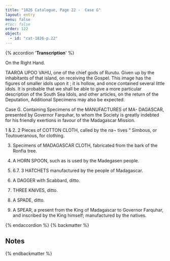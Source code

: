 ```yaml
---
title: "1826 Catalogue, Page 22 -  Case G"
layout: entry
menu: false
#toc: false
order: 122
object:
  - id: "cat-1826-p.22"
---
```

{% accordion '**Transcription**' %}

On the Right Hand.

TAAROA UPOO VAHU, one of the chief gods of Rurutu.
Given up by the inhabitants of that island, on receiving the
Gospel. This image has the figures of smaller idols upon
it ; it is hollow, and once contained several little idols.
It is probable that we shall be able to give a more particular description of
the South Sea Idols, and other articles, on the return of the Deputation,
Additional Specimens may also be expected.


Case G.
Containing Specimens of the MANUFACTURES of MA-
DAGASCAR, presented by Governor Farquhar, to
whom the Society is greatly indebted for his friendly
exertions in favour of the Madagascar Mission.

1 & 2. 2 Pieces of COTTON CLOTH, called by the na¬
tives “ Simbous, or Toutoueranous, for clothing.

3. Specimens of MADAGASCAR CLOTH, fabricated
from the bark of the Ronfia tree.

4. A HORN SPOON, such as is used by the Madegasen
people.

5. 6.7. 3 HATCHETS manufactured by the people of
Madagascar.

8. A DAGGER with Scabbard, ditto.

9. THREE KNIVES, ditto.


10. A SPADE, ditto.
    
11. A SPEAR, a present from the King of Madagascar
to Governor Farquhar, and inscribed by the King
himself; manufactured by the natives.

{% endaccordion %}
{% backmatter %}

## Notes

{% endbackmatter %}
